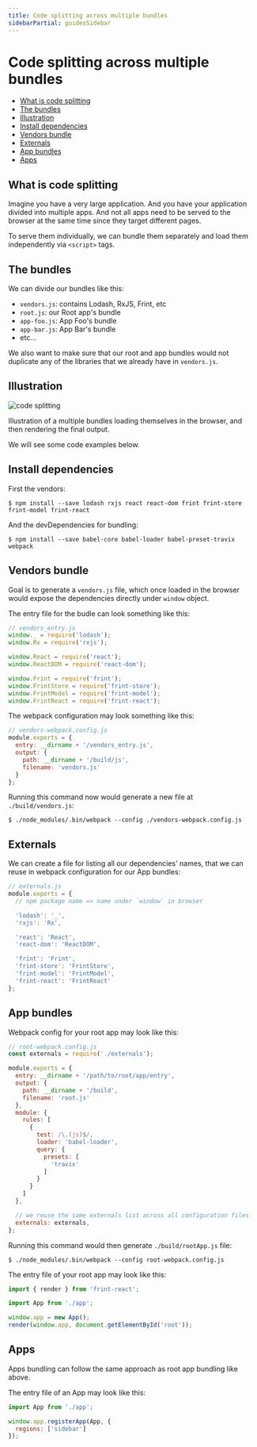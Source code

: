 ```yaml
---
title: Code splitting across multiple bundles
sidebarPartial: guidesSidebar
---
```


# Code splitting across multiple bundles

<!-- MarkdownTOC depth=2 autolink=true bracket=round -->

- [What is code splitting](#what-is-code-splitting)
- [The bundles](#the-bundles)
- [Illustration](#illustration)
- [Install dependencies](#install-dependencies)
- [Vendors bundle](#vendors-bundle)
- [Externals](#externals)
- [App bundles](#app-bundles)
- [Apps](#apps)

<!-- /MarkdownTOC -->

## What is code splitting

Imagine you have a very large application. And you have your application divided into multiple apps. And not all apps need to be served to the browser at the same time since they target different pages.

To serve them individually, we can bundle them separately and load them independently via `<script>` tags.

## The bundles

We can divide our bundles like this:

* `vendors.js`: contains Lodash, RxJS, Frint, etc
* `root.js`: our Root app's bundle
* `app-foo.js`: App Foo's bundle
* `app-bar.js`: App Bar's bundle
* etc...

We also want to make sure that our root and app bundles would not duplicate any of the libraries that we already have in `vendors.js`.

## Illustration

![code splitting](/img/frint-code-splitting.png)

Illustration of a multiple bundles loading themselves in the browser, and then rendering the final output.

We will see some code examples below.

## Install dependencies

First the vendors:

```
$ npm install --save lodash rxjs react react-dom frint frint-store frint-model frint-react
```

And the devDependencies for bundling:

```
$ npm install --save babel-core babel-loader babel-preset-travix webpack
```

## Vendors bundle

Goal is to generate a `vendors.js` file, which once loaded in the browser would expose the dependencies directly under `window` object.

The entry file for the budle can look something like this:

```js
// vendors_entry.js
window._ = require('lodash');
window.Rx = require('rxjs');

window.React = require('react');
window.ReactDOM = require('react-dom');

window.Frint = require('frint');
window.FrintStore = require('frint-store');
window.FrintModel = require('frint-model');
window.FrintReact = require('frint-react');
```

The webpack configuration may look something like this:

```js
// vendors-webpack.config.js
module.exports = {
  entry: __dirname + '/vendors_entry.js',
  output: {
    path: __dirname + '/build/js',
    filename: 'vendors.js'
  }
};
```

Running this command now would generate a new file at `./build/vendors.js`:

```
$ ./node_modules/.bin/webpack --config ./vendors-webpack.config.js
```

## Externals

We can create a file for listing all our dependencies' names, that we can reuse in webpack configuration for our App bundles:

```js
// externals.js
module.exports = {
  // npm package name => name under `window` in browser

  'lodash': '_',
  'rxjs': 'Rx',

  'react': 'React',
  'react-dom': 'ReactDOM',

  'frint': 'Frint',
  'frint-store': 'FrintStore',
  'frint-model': 'FrintModel',
  'frint-react': 'FrintReact'
};
```

## App bundles

Webpack config for your root app may look like this:

```js
// root-webpack.config.js
const externals = require('./externals');

module.exports = {
  entry: __dirname + '/path/to/root/app/entry',
  output: {
    path: __dirname + '/build',
    filename: 'root.js'
  },
  module: {
    rules: [
      {
        test: /\.(js)$/,
        loader: 'babel-loader',
        query: {
          presets: [
            'travix'
          ]
        }
      }
    ]
  },

  // we reuse the same externals list across all configuration files
  externals: externals,
};
```

Running this command would then generate `./build/rootApp.js` file:

```
$ ./node_modules/.bin/webpack --config root-webpack.config.js
```

The entry file of your root app may look like this:

```js
import { render } from 'frint-react';

import App from './app';

window.app = new App();
render(window.app, document.getElementById('root'));
```

## Apps

Apps bundling can follow the same approach as root app bundling like above.

The entry file of an App may look like this:

```js
import App from './app';

window.app.registerApp(App, {
  regions: ['sidebar']
});
```
